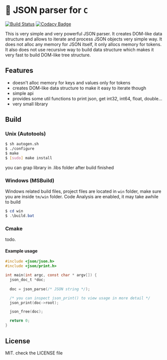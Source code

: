 # 🔋 JSON parser for `C`
[![Build Status](https://travis-ci.org/recp/json.svg?branch=master)](https://travis-ci.org/recp/json)
[![Codacy Badge](https://api.codacy.com/project/badge/Grade/5c5ff7a0b2834889b7a83f7856112133)](https://www.codacy.com/app/recp/json?utm_source=github.com&amp;utm_medium=referral&amp;utm_content=recp/json&amp;utm_campaign=Badge_Grade)

This is very simple and very powerful JSON parser. It creates DOM-like data structure and allows to iterate and process JSON objects very simple way.
It does not alloc any memory for JSON itself, it only allocs memory for tokens. It also does not use recursive way to build data structure which makes it very fast to build DOM-like tree structure.


## Features
-  doesn't alloc memory for keys and values only for tokens
-  creates DOM-like data structure to make it easy to iterate though
-  simple api
-  provides some util functions to print json, get int32, int64, float, double...
-  very small library

## Build

### Unix (Autotools)

```bash
$ sh autogen.sh
$ ./configure
$ make
$ [sudo] make install
```

you can grap library in .libs folder after build finished

### Windows (MSBuild)
Windows related build files, project files are located in `win` folder,
make sure you are inside `tm/win` folder.
Code Analysis are enabled, it may take awhile to build

```Powershell
$ cd win
$ .\build.bat
```

### Cmake
todo.

#### Example usage

```C
#include <json/json.h>
#include <json/print.h>

int main(int argc, const char * argv[]) {
  json_doc_t *doc;
  
  doc = json_parse(/* JSON string */);

  /* you can inspect json_print() to view usage in more detail */
  json_print(doc->root);

  json_free(doc);

  return 0;
}

```

## License
MIT. check the LICENSE file
